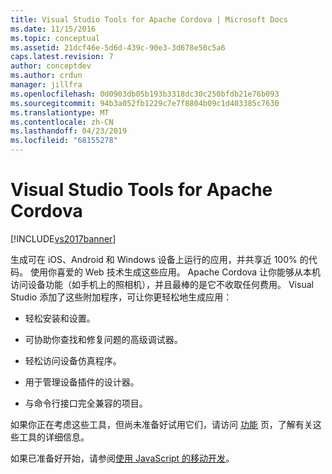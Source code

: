 ```yaml
---
title: Visual Studio Tools for Apache Cordova | Microsoft Docs
ms.date: 11/15/2016
ms.topic: conceptual
ms.assetid: 21dcf46e-5d6d-439c-90e3-3d678e50c5a6
caps.latest.revision: 7
author: conceptdev
ms.author: crdun
manager: jillfra
ms.openlocfilehash: 0d0903db05b193b3318dc30c250bfdb21e76b093
ms.sourcegitcommit: 94b3a052fb1229c7e7f8804b09c1d403385c7630
ms.translationtype: MT
ms.contentlocale: zh-CN
ms.lasthandoff: 04/23/2019
ms.locfileid: "68155278"
---
```

# <a name="visual-studio-tools-for-apache-cordova"></a>Visual Studio Tools for Apache Cordova
[!INCLUDE[vs2017banner](../includes/vs2017banner.md)]

生成可在 iOS、Android 和 Windows 设备上运行的应用，并共享近 100% 的代码。 使用你喜爱的 Web 技术生成这些应用。 Apache Cordova 让你能够从本机访问设备功能（如手机上的照相机），并且最棒的是它不收取任何费用。 Visual Studio 添加了这些附加程序，可让你更轻松地生成应用：  
  
- 轻松安装和设置。  
  
- 可协助你查找和修复问题的高级调试器。  
  
- 轻松访问设备仿真程序。  
  
- 用于管理设备插件的设计器。  
  
- 与命令行接口完全兼容的项目。  
  
如果你正在考虑这些工具，但尚未准备好试用它们，请访问 [功能](https://www.visualstudio.com/explore/cordova-vs) 页，了解有关这些工具的详细信息。  
  
如果已准备好开始，请参阅[使用 JavaScript 的移动开发](/visualstudio/cross-platform/tools-for-cordova/?view=toolsforcordova-2017)。
